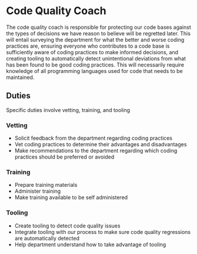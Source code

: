 # Code Quality Coach

The code quality coach is responsible for protecting our code bases against the types of decisions we have reason to believe will be regretted later.  This will entail surveying the department for what the better and worse coding practices are, ensuring everyone who contributes to a code base is sufficiently aware of coding practices to make informed decisions, and creating tooling to automatically detect unintentional deviations from what has been found to be good coding practices.  This will necessarily require knowledge of all programming languages used for code that needs to be maintained.

## Duties

Specific duties involve vetting, training, and tooling

### Vetting
- Solicit feedback from the department regarding coding practices
- Vet coding practices to determine their advantages and disadvantages
- Make recommendations to the department regarding which coding practices should be preferred or avoided

### Training
- Prepare training materials
- Administer training
- Make training available to be self administered

### Tooling
- Create tooling to detect code quality issues
- Integrate tooling with our process to make sure code quality regressions are automatically detected
- Help department understand how to take advantage of tooling

